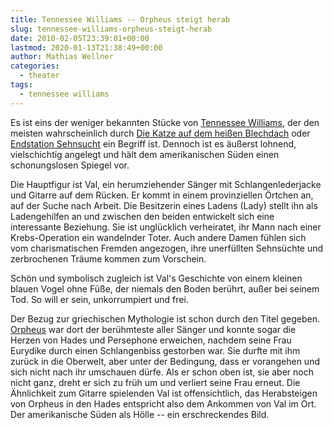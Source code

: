 ```yaml
---
title: Tennessee Williams -- Orpheus steigt herab
slug: tennessee-williams-orpheus-steigt-herab
date: 2010-02-05T23:39:01+00:00
lastmod: 2020-01-13T21:38:49+00:00
author: Mathias Wellner
categories:
  - theater
tags:
  - tennessee williams
---
```

Es ist eins der weniger bekannten Stücke von [Tennessee Williams](http://de.wikipedia.org/wiki/Tennessee_Williams), der den meisten wahrscheinlich durch [Die Katze auf dem heißen Blechdach](http://de.wikipedia.org/wiki/Die_Katze_auf_dem_hei%C3%9Fen_Blechdach) oder [Endstation Sehnsucht](http://de.wikipedia.org/wiki/Endstation_Sehnsucht) ein Begriff ist. Dennoch ist es äußerst lohnend, vielschichtig angelegt und hält dem amerikanischen Süden einen schonungslosen Spiegel vor. 

Die Hauptfigur ist Val, ein herumziehender Sänger mit Schlangenlederjacke und Gitarre auf dem Rücken. Er kommt in einem provinziellen Örtchen an, auf der Suche nach Arbeit. Die Besitzerin eines Ladens (Lady) stellt ihn als Ladengehilfen an und zwischen den beiden entwickelt sich eine interessante Beziehung. Sie ist unglücklich verheiratet, ihr Mann nach einer Krebs-Operation ein wandelnder Toter. Auch andere Damen fühlen sich vom charismatischen Fremden angezogen, ihre unerfüllten Sehnsüchte und zerbrochenen Träume kommen zum Vorschein. 

Schön und symbolisch zugleich ist Val's Geschichte von einem kleinen blauen Vogel ohne Füße, der niemals den Boden berührt, außer bei seinem Tod. So will er sein, unkorrumpiert und frei. 

Der Bezug zur griechischen Mythologie ist schon durch den Titel gegeben. [Orpheus](http://de.wikipedia.org/wiki/Orpheus) war dort der berühmteste aller Sänger und konnte sogar die Herzen von Hades und Persephone erweichen, nachdem seine Frau Eurydike durch einen Schlangenbiss gestorben war. Sie durfte mit ihm zurück in die Oberwelt, aber unter der Bedingung, dass er vorangehen und sich nicht nach ihr umschauen dürfe. Als er schon oben ist, sie aber noch nicht ganz, dreht er sich zu früh um und verliert seine Frau erneut. Die Ähnlichkeit zum Gitarre spielenden Val ist offensichtlich, das Herabsteigen von Orpheus in den Hades entspricht also dem Ankommen von Val im Ort. Der amerikanische Süden als Hölle -- ein erschreckendes Bild.